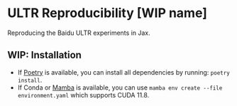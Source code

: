 # ULTR Reproducibility [WIP name]
Reproducing the Baidu ULTR experiments in Jax.

## WIP: Installation
* If [Poetry](https://python-poetry.org/docs/cli/) is available, you can install all dependencies by running: `poetry install`.
* If Conda or [Mamba](https://mamba.readthedocs.io/en/latest/user_guide/mamba.html) is available, you can use `mamba env create --file environment.yaml` which supports CUDA 11.8.
